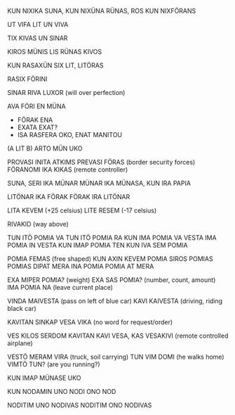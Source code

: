 KUN NIXIKA SUNA, KUN NIXÜNA RÜNAS, ROS KUN NIXFÖRANS

UT VIFA LIT UN VIVA

TIX KIVAS UN SINAR

KIROS MÜNIS LIS RÜNAS KIVOS

KUN RASAXÜN SIX LIT, LITÖRAS

RASIX FÖRINI

SINAR RIVA LUXOR (will over perfection)

AVA FÖRI EN MÜNA

- FÖRAK ENA
- EXATA EXAT?
- ISA RASFERA OKO, ENAT MANITOU

(A LIT B) ARTO MÜN UKO

PROVASI INITA ATKIMS
PREVASI FÖRAS (border security forces)
FÖRANOMI IKA KIKAS (remote controller)
 
SUNA, SERI IKA MÜNAR
MÜNAR IKA MÜNASA, KUN IRA PAPIA

LITÖNAR IKA FÖRAK
FÖRAK IRA LITÖNAR

LITA KEVEM (+25 celsius)
LITE RESEM (-17 celsius)

RIVAKID (way above)

TUN ITÖ POMIA VA
TUN ITÖ POMIA RA
KUN IMA POMIA VA VESTA
IMA POMIA IN VESTA
KUN IMAP POMIA TEN
KUN IVA SEM POMIA

POMIA FEMAS (free shaped)
KUN AXIN KEVEM POMIA
SIROS POMIAS
POMIAS DIPAT
MERA INA POMIA
POMIA AT MERA

EXA MIPER POMIA? (weight)
EXA SAS POMIA? (number, count, amount)
IMA POMIA NA (leave current place)

VINDA MAIVESTA  (pass on left of blue car)
KAVI KAIVESTA (driving, riding black car)

KAVITAN SINKAP VESA VIKA  (no word for request/order)

VES KILOS SERDOM 
KAVITAN KAVI VESA, KAS
VESAKIVI  (remote controlled airplane)

VESTÖ MERAM VIRA (truck, soil carrying)
TUN VIM DOMI  (he walks home)
VIMTÖ TUN? (are you running?)

KUN IMAP MÜNASE UKO

KUN NODAMIN UNO
NODI ONO NOD

NODITIM UNO NODIVAS
NODITIM ONO NODIVAS



